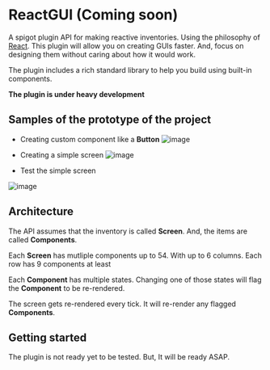 # ReactGUI **(Coming soon)**
A spigot plugin API for making reactive inventories. Using the philosophy of [React](https://github.com/facebook/react).
This plugin will allow you on creating GUIs faster. And, focus on designing them without caring about how it would work.

The plugin includes a rich standard library to help you build using built-in components.

**The plugin is under heavy development**

## Samples of the prototype of the project

- Creating custom component like a **Button**
![image](https://user-images.githubusercontent.com/20463031/102676135-2cb2e000-41ad-11eb-8157-096227521b12.png)

- Creating a simple screen
![image](https://user-images.githubusercontent.com/20463031/102676164-4a804500-41ad-11eb-8381-3a3a5bcacf88.png)

- Test the simple screen

![image](https://user-images.githubusercontent.com/20463031/102676192-6be13100-41ad-11eb-8690-e1ca15632aa7.png)


## Architecture
The API assumes that the inventory is called **Screen**.
And, the items are called **Components**.

Each **Screen** has mutliple components up to 54. With up to 6 columns. Each row has 9 components at least

Each **Component** has multiple states. Changing one of those states will flag the **Component** to be re-rendered.

The screen gets re-rendered every tick. It will re-render any flagged **Components**.

## Getting started
The plugin is not ready yet to be tested. But, It will be ready ASAP.
